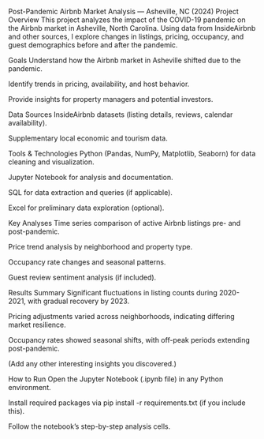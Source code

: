Post-Pandemic Airbnb Market Analysis — Asheville, NC (2024)
Project Overview
This project analyzes the impact of the COVID-19 pandemic on the Airbnb market in Asheville, North Carolina. Using data from InsideAirbnb and other sources, I explore changes in listings, pricing, occupancy, and guest demographics before and after the pandemic.

Goals
Understand how the Airbnb market in Asheville shifted due to the pandemic.

Identify trends in pricing, availability, and host behavior.

Provide insights for property managers and potential investors.

Data Sources
InsideAirbnb datasets (listing details, reviews, calendar availability).

Supplementary local economic and tourism data.

Tools & Technologies
Python (Pandas, NumPy, Matplotlib, Seaborn) for data cleaning and visualization.

Jupyter Notebook for analysis and documentation.

SQL for data extraction and queries (if applicable).

Excel for preliminary data exploration (optional).

Key Analyses
Time series comparison of active Airbnb listings pre- and post-pandemic.

Price trend analysis by neighborhood and property type.

Occupancy rate changes and seasonal patterns.

Guest review sentiment analysis (if included).

Results Summary
Significant fluctuations in listing counts during 2020-2021, with gradual recovery by 2023.

Pricing adjustments varied across neighborhoods, indicating differing market resilience.

Occupancy rates showed seasonal shifts, with off-peak periods extending post-pandemic.

(Add any other interesting insights you discovered.)

How to Run
Open the Jupyter Notebook (.ipynb file) in any Python environment.

Install required packages via pip install -r requirements.txt (if you include this).

Follow the notebook’s step-by-step analysis cells.
